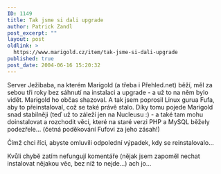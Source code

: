 ```yaml
---
ID: 1149
title: Tak jsme si dali upgrade
author: Patrick Zandl
post_excerpt: ""
layout: post
oldlink: >
  https://www.marigold.cz/item/tak-jsme-si-dali-upgrade
published: true
post_date: 2004-06-16 15:20:32
---
```

<p>
Server Ježibaba, na kterém Marigold (a třeba i Přehled.net) běží, měl za sebou tři roky bez sáhnutí na instalaci a upgrade - a už to na něm bylo vidět. Marigold ho občas shazoval. A tak jsem poprosil Linux gurua Fufa, aby to přeinstaloval, což se také právě stalo. Díky tomu pojede Marigold snad stabilněji (teď už to záleží jen na Nucleusu :) - a také tam mohu doinstalovat a rozchodit věci, které na staré verzi PHP a MySQL běžely podezřele... (četná poděkování Fufovi za jeho zásah!)</p>

<p>
Čímž chci říci, abyste omluvili odpolední výpadek, kdy se reinstalovalo...
</p>

<p>
Kvůli chybě zatím nefungují komentáře (nějak jsem zapoměl nechat instalovat nějakou věc, bez níž to nejde...) ach jo...
</p>
